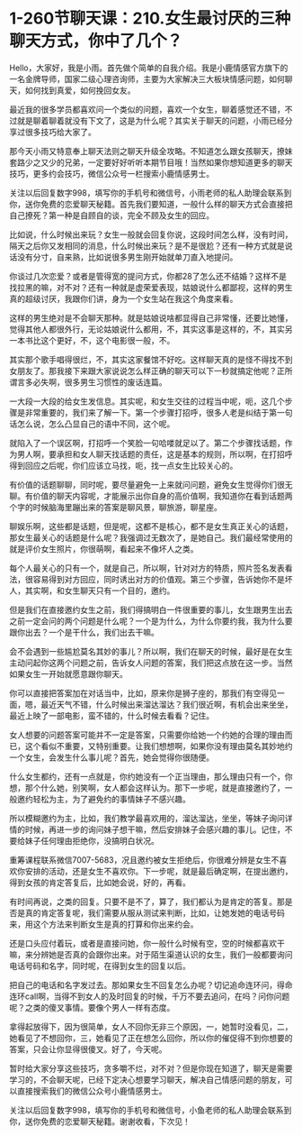 # 1-260节聊天课：210.女生最讨厌的三种聊天方式，你中了几个？

Hello，大家好，我是小雨。首先做个简单的自我介绍。我是小鹿情感官方旗下的一名金牌导师，国家二级心理咨询师，主要为大家解决三大板块情感问题，如何聊天，如何找到真爱，如何挽回女友。

最近我的很多学员都喜欢问一个类似的问题，喜欢一个女生，聊着感觉还不错，不过就是聊着聊着就没有下文了，这是为什么呢？其实关于聊天的问题，小雨已经分享过很多技巧给大家了。

那今天小雨又特意奉上聊天法则之聊天升级全攻略。不知道怎么跟女孩聊天，撩妹套路少之又少的兄弟，一定要好好听听本期节目哦！当然如果你想知道更多的聊天技巧，更多约会技巧，微信公众号一栏搜索小鹿情感男士。

关注以后回复数字998，填写你的手机号和微信号，小雨老师的私人助理会联系到你，送你免费的恋爱聊天秘籍。首先我们要知道，一般什么样的聊天方式会直接把自己撩死？第一种是自顾自的谈，完全不顾及女生的回应。

比如说，什么时候出来玩？女生一般就会回复你说，这段时间怎么样，没有时间，隔天之后你又发相同的消息，什么时候出来玩？是不是很尬？还有一种方式就是说话没有分寸，自来熟，比如说很多男生刚开始就单刀直入地提问。

你谈过几次恋爱？或者是管得宽的提问方式，你都28了怎么还不结婚？这样不是找拉黑的嘛，对不对？还有一种就是虚荣爱表现，姑娘说什么都鄙视，这样的男生真的超级讨厌，我跟你们讲，身为一个女生站在我这个角度来看。

这样的男生绝对是不会聊天那种。就是姑娘说啥都显得自己非常懂，还要比她懂，觉得其他人都很外行，无论姑娘说什么都用，不，其实这事是这样的，不，其实另一本书比这个更好，不，这个电影很一般，不。

其实那个歌手唱得很烂，不，其实这家餐馆不好吃。这样聊天真的是怪不得找不到女朋友了。那我接下来跟大家说说怎么样正确的聊天可以下一秒就搞定他呢？正所谓言多必失啊，很多男生习惯性的废话连篇。

一大段一大段的给女生发信息。其实呢，和女生交往的过程当中呢，呃，这几个步骤是非常重要的，我们来了解一下。第一个步骤打招呼，很多人老是纠结于第一句话怎么说，怎么凸显自己的语中不同，这个呢。

就陷入了一个误区啊，打招呼一个笑脸一句哈喽就足以了。第二个步骤找话题，作为男人啊，要承担和女人聊天找话题的责任，这是基本的规则，所以啊，在打招呼得到回应之后呢，你们应该立马找，呃，找一点女生比较关心的。

有价值的话题聊聊，同时呢，要尽量避免一上来就问问题，避免女生觉得你们很无聊。有价值的聊天内容呢，才能展示出你自身的高价值啊，我知道你在看到话题两个字的时候脑海里蹦出来的答案是聊风景，聊旅游，聊星座。

聊娱乐啊，这些都是话题，但是呢，这都不是核心，都不是女生真正关心的话题，那女生最关心的话题是什么呢？我强调过无数次了，是她自己。我们最经常使用的就是评价女生照片，你很萌啊，看起来不像坏人之类。

每个人最关心的只有一个，就是自己，所以啊，针对对方的特质，照片签名发表看法，很容易得到对方回应，同时诱出对方的价值观。第三个步骤，告诉她你不是坏人，其实啊，和女生聊天只有一个目的，邀约。

但是我们在直接邀约女生之前，我们得搞明白一件很重要的事儿，女生跟男生出去之前一定会问的两个问题是什么呢？一个是为什么，为什么你要约我，我为什么要跟你出去？一个是干什么，我们出去干嘛。

会不会遇到一些尴尬莫名其妙的事儿？所以啊，我们在聊天的时候，最好是在女生主动问起你这两个问题之前，告诉女人问题的答案，我们把这点放在这一步。当然如果女生一开始就愿意跟你聊天。

你可以直接把答案加在对话当中，比如，原来你是狮子座的，那我们有空得见一面，嗯，最近天气不错，什么时候出来溜达溜达？我们很近啊，有机会出来坐坐，最近上映了一部电影，蛮不错的，什么时候去看看？记住。

女人想要的问题答案可能并不一定是答案，只需要你给她一个约她的合理的理由而已，这个看似不重要，又特别重要。让我们想想啊，如果你没有理由莫名其妙地约一个女生，会发生什么事儿呢？首先，她会觉得你很随便。

什么女生都约，还有一点就是，你约她没有一个正当理由，那么理由只有一个，你想，那个什么她，别笑啊，女人都会这样认为。那下一步呢，就是直接邀约了，一般邀约轻松为主，为了避免约的事情妹子不感兴趣。

所以模糊邀约为主，比如，我们教学最喜欢用的，溜达溜达，坐坐，等妹子询问详情的时候，再进一步的询问妹子想干嘛，然后安排妹子会感兴趣的事儿。记住，不要给妹子任何理由拒绝你，没搞明白状况。

重筹课程联系微信7007-5683，况且邀约被女生拒绝后，你很难分辨是女生不喜欢你安排的活动，还是女生不喜欢你。下一步呢，就是最后确定啊，在提出邀约，得到女孩的肯定答复后，比如她会说，好的，再看。

有时间再说，之类的回复。只要不是不了，算了，我们都认为是肯定的答复。那是否是真的肯定答复呢，我们需要从服从测试来判断，比如，让她发她的电话号码来，用这个方法来判断女生是真的打算和你出来约会。

还是口头应付着玩，或者是直接问她，你一般什么时候有空，空的时候都喜欢干嘛，来分辨她是否真的会跟你出来。对于陌生渠道认识的女生，我们一般都要询问电话号码和名字，同时呢，在得到女生的回复以后。

把自己的电话和名字发过去。那如果女生不回复怎么办呢？切记追命连环问，得命连环call啊，当得不到女人的及时回复的时候，千万不要去追问，在吗？问你问题呢？之类的傻叉事情。要像个男人一样有态度。

拿得起放得下，因为很简单，女人不回你无非三个原因，一，她暂时没看见，二，她看见了不想回你，三，她看见了正在想怎么回你，所以你的催促得不到你想要的答案，只会让你显得很傻叉。好了，今天呢。

暂时给大家分享这些技巧，贪多嚼不烂，对不对？但是你现在知道了，聊天是需要学习的，不会聊天呢，已经下定决心想要学习聊天，解决自己情感问题的朋友，可以直接搜索我们的微信公众号小鹿情感男士。

关注以后回复数字998，填写你的手机号和微信号，小鱼老师的私人助理会联系到你，送你免费的恋爱聊天秘籍。谢谢收看，下次见！

